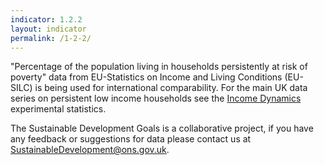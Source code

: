 ```yaml
---
indicator: 1.2.2
layout: indicator
permalink: /1-2-2/
---
```

"Percentage of the population living in households persistently at risk of poverty" data from EU-Statistics on Income and Living Conditions (EU-SILC) is being used for international comparability. For the main UK data series on persistent low income households see the [Income Dynamics](https://www.gov.uk/government/statistics/income-dynamics-experimental) experimental statistics.

The Sustainable Development Goals is a collaborative project, if you have any feedback or suggestions for data please contact us at <SustainableDevelopment@ons.gov.uk>.



